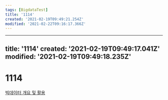 ```yaml
---
tags: [BigdataTest]
title: '1114'
created: '2021-02-19T09:49:21.254Z'
modified: '2021-02-22T09:16:17.366Z'
---
```


---
title: '1114'
created: '2021-02-19T09:49:17.041Z'
modified: '2021-02-19T09:49:18.235Z'
---

# 1114

[빅데이터 개요 및 활용](./1110.md)
